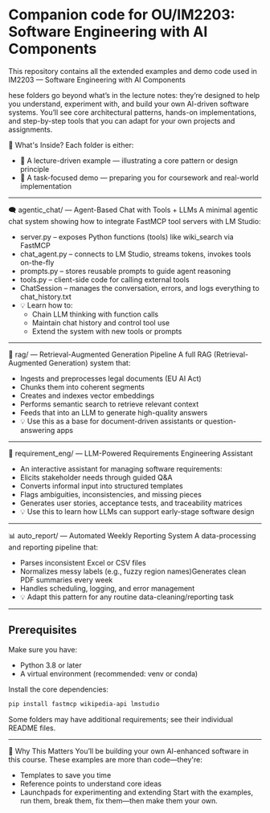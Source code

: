 # Companion code for OU/IM2203: Software Engineering with AI Components

This repository contains all the extended examples and demo code used in IM2203 — Software Engineering with AI Components

hese folders go beyond what’s in the lecture notes: they’re designed to help you understand, experiment with, and build your own AI-driven software systems.
You’ll see core architectural patterns, hands-on implementations, and step-by-step tools that you can adapt for your own projects and assignments.

📁 What's Inside?
Each folder is either:

- 🔧 A lecture-driven example — illustrating a core pattern or design principle
- 🚀 A task-focused demo — preparing you for coursework and real-world implementation

---

🗨️ agentic_chat/ — Agent-Based Chat with Tools + LLMs
A minimal agentic chat system showing how to integrate FastMCP tool servers with LM Studio:
 - server.py – exposes Python functions (tools) like wiki_search via FastMCP
 - chat_agent.py – connects to LM Studio, streams tokens, invokes tools on-the-fly
 - prompts.py – stores reusable prompts to guide agent reasoning
 - tools.py – client-side code for calling external tools
 - ChatSession – manages the conversation, errors, and logs everything to chat_history.txt
 - 💡 Learn how to:
   - Chain LLM thinking with function calls
   - Maintain chat history and control tool use
   - Extend the system with new tools or prompts

---

🔎 rag/ — Retrieval-Augmented Generation Pipeline
A full RAG (Retrieval-Augmented Generation) system that:
- Ingests and preprocesses legal documents (EU AI Act)
- Chunks them into coherent segments
- Creates and indexes vector embeddings
- Performs semantic search to retrieve relevant context
- Feeds that into an LLM to generate high-quality answers
- 💡 Use this as a base for document-driven assistants or question-answering apps

---

🧾 requirement_eng/ — LLM-Powered Requirements Engineering Assistant
- An interactive assistant for managing software requirements:
- Elicits stakeholder needs through guided Q&A
- Converts informal input into structured templates
- Flags ambiguities, inconsistencies, and missing pieces
- Generates user stories, acceptance tests, and traceability matrices
- 💡 Use this to learn how LLMs can support early-stage software design

---

📊 auto_report/ — Automated Weekly Reporting System
A data-processing and reporting pipeline that:
- Parses inconsistent Excel or CSV files
- Normalizes messy labels (e.g., fuzzy region names)Generates clean PDF summaries every week
- Handles scheduling, logging, and error management
- 💡 Adapt this pattern for any routine data-cleaning/reporting task

---

## Prerequisites

Make sure you have:
- Python 3.8 or later
- A virtual environment (recommended: venv or conda)

Install the core dependencies:
```bash
pip install fastmcp wikipedia-api lmstudio
```
Some folders may have additional requirements; see their individual README files.

---

🧭 Why This Matters
You’ll be building your own AI-enhanced software in this course. These examples are more than code—they're:
- Templates to save you time
- Reference points to understand core ideas
- Launchpads for experimenting and extending
Start with the examples, run them, break them, fix them—then make them your own.